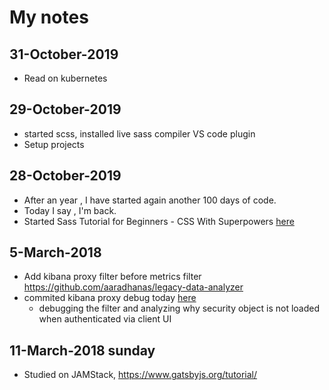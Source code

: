 # My notes

## 31-October-2019
  - Read on kubernetes 

## 29-October-2019
  - started scss, installed live sass compiler VS code plugin
  - Setup projects

## 28-October-2019
  - After an year , I have started again another 100 days of code.
  - Today I say , I'm back.
  - Started Sass Tutorial for Beginners - CSS With Superpowers [here](https://www.youtube.com/watch?v=_a5j7KoflTs&t=70s)

## 5-March-2018
  - Add kibana proxy filter before metrics filter https://github.com/aaradhanas/legacy-data-analyzer
  - commited kibana proxy debug today [here](https://github.com/aaradhanas/legacy-data-analyzer/commit/b456f84fce230b80a5931f5b301b8bfa130b1572)
	- debugging the filter and analyzing why security object is not loaded when authenticated via client UI
	
## 11-March-2018 sunday
   - Studied on JAMStack, https://www.gatsbyjs.org/tutorial/
